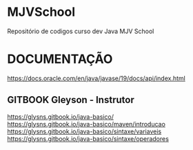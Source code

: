 # MJVSchool </br>
Repositório de codigos curso dev Java MJV School </br>

# DOCUMENTAÇÃO </br>

https://docs.oracle.com/en/java/javase/19/docs/api/index.html </br>

## GITBOOK Gleyson - Instrutor </br> 

https://glysns.gitbook.io/java-basico/ </br>
https://glysns.gitbook.io/java-basico/maven/introducao </br>
https://glysns.gitbook.io/java-basico/sintaxe/variaveis </br>
https://glysns.gitbook.io/java-basico/sintaxe/operadores </br>
